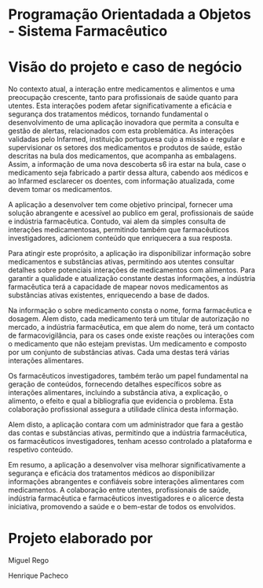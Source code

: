 # Programação Orientadada a Objetos - Sistema Farmacêutico

# Visão do projeto e caso de negócio


No contexto atual, a interação entre medicamentos e alimentos e uma preocupação crescente, tanto para profissionais de saúde quanto para utentes. Esta interações podem afetar significativamente a eficácia e segurança dos tratamentos médicos, tornando fundamental o desenvolvimento de uma aplicação inovadora que permita a consulta e gestão de alertas, relacionados com esta problemática. As interações validadas pelo lnfarmed, instituição portuguesa cujo a missão e regular e supervisionar os setores dos medicamentos e produtos de saúde, estão descritas na bula dos medicamentos, que acompanha as embalagens. Assim, a informação de uma nova descoberta s6 ira estar na bula, case o medicamento seja fabricado a partir dessa altura, cabendo aos médicos e ao lnfarmed esclarecer os doentes, com informação atualizada, come devem tomar os medicamentos.

A aplicação a desenvolver tem come objetivo principal, fornecer uma solução abrangente e acessível ao publico em geral, profissionais de saúde e indústria farmacêutica. Contudo, vai alem da simples consulta de interações medicamentosas, permitindo também que farmacêuticos investigadores, adicionem conteúdo que enriquecera a sua resposta.

Para atingir este proprósito, a aplicação ira disponibilizar informação sobre medicamentos e substâncias ativas, permitindo aos utentes consultar detalhes sobre potenciais interações de medicamentos com alimentos. Para garantir a qualidade e atualização constante destas informações, a indústria farmacêutica terá a capacidade de mapear novos medicamentos as substâncias ativas existentes, enriquecendo a base de dados.

Na informação o sobre medicamento consta o nome, forma farmacêutica e dosagem. Alem disto, cada medicamento terá um titular de autorização no mercado, a indústria farmacêutica, em que alem do nome, terá um contacto de farmacovigilância, para os cases onde existe reações ou interações com o medicamento que não estejam previstas. Um medicamento e composto por um conjunto de substâncias ativas. Cada uma destas terá várias interações alimentares.

Os farmacêuticos investigadores, também terão um papel fundamental na geração de conteúdos, fornecendo detalhes específicos sobre as interações alimentares, incluindo a substância ativa, a explicação, o alimento, o efeito e qual a bibliografia que evidencia o problema. Esta colaboração profissional assegura a utilidade clínica desta informação.

Alem disto, a aplicação contara com um administrador que fara a gestão das contas e substâncias ativas, permitindo que a indústria farmacêutica, os farmacêuticos investigadores, tenham acesso controlado a plataforma e respetivo conteúdo.

Em resumo, a aplicação a desenvolver visa melhorar significativamente a segurança e eficácia dos tratamentos médicos ao disponibilizar informações abrangentes e confiáveis sobre interações alimentares com medicamentos. A colaboração entre utentes, profissionais de saúde, indústria farmacêutica e farmacêuticos investigadores e o alicerce desta iniciativa, promovendo a saúde e o bem-estar de todos os envolvidos.



# Projeto elaborado por
Miguel Rego

Henrique Pacheco
